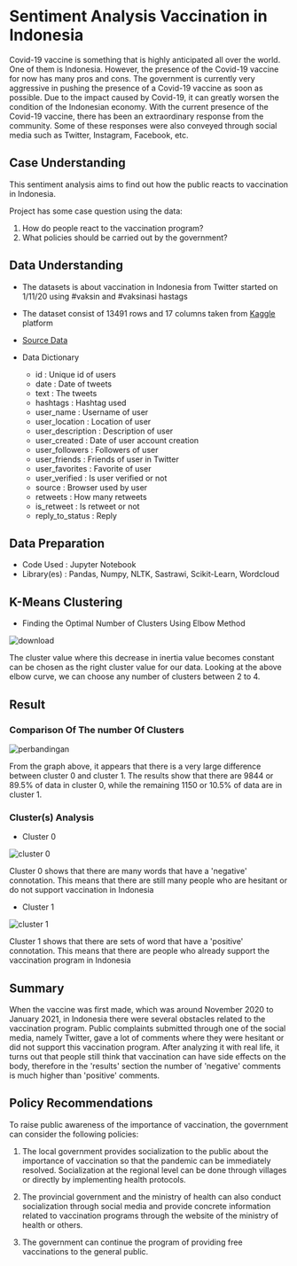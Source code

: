 # Sentiment Analysis Vaccination in Indonesia
Covid-19 vaccine is something that is highly anticipated all over the world. One of them is Indonesia. However, the presence of the Covid-19 vaccine for now has many pros and cons. The government is currently very aggressive in pushing the presence of a Covid-19 vaccine as soon as possible. Due to the impact caused by Covid-19, it can greatly worsen the condition of the Indonesian economy.
With the current presence of the Covid-19 vaccine, there has been an extraordinary response from the community. Some of these responses were also conveyed through social media such as Twitter, Instagram, Facebook, etc.

## Case Understanding
This sentiment analysis aims to find out how the public reacts to vaccination in Indonesia.

Project has some case question using the data:
1. How do people react to the vaccination program?
2. What policies should be carried out by the government?


## Data Understanding
* The datasets is about vaccination in Indonesia from Twitter started on 1/11/20 using #vaksin and #vaksinasi hastags

* The dataset consist of 13491 rows and 17 columns taken from [Kaggle](kaggle.com) platform

* [Source Data](https://www.kaggle.com/rpnugroho/indonesian-vaccination-tweets)

* Data Dictionary
  - id                : Unique id of users
  - date              : Date of tweets
  - text              : The tweets
  - hashtags          : Hashtag used
  - user_name         : Username of user
  - user_location     : Location of user
  - user_description  : Description of user
  - user_created      : Date of user account creation
  - user_followers    : Followers of user
  - user_friends      : Friends of user in Twitter
  - user_favorites    : Favorite of user
  - user_verified     : Is user verified or not
  - source            : Browser used by user
  - retweets          : How many retweets
  - is_retweet        : Is retweet or not
  - reply_to_status   : Reply

## Data Preparation
* Code Used      : Jupyter Notebook
* Library(es)    : Pandas, Numpy, NLTK, Sastrawi, Scikit-Learn, Wordcloud

## K-Means Clustering
* Finding the Optimal Number of Clusters Using Elbow Method

![download](https://user-images.githubusercontent.com/85033777/142930899-3df3616a-8e61-4a78-9ade-a6078574da67.png)

The cluster value where this decrease in inertia value becomes constant can be chosen as the right cluster value for our data. Looking at the above elbow curve, we can choose any number of clusters between 2 to 4.

## Result
### Comparison Of The number Of Clusters

![perbandingan](https://user-images.githubusercontent.com/85033777/142935011-1f9dcadc-2d3f-41f6-923e-ffd00e6ecc49.png)

From the graph above, it appears that there is a very large difference between cluster 0 and cluster 1. The results show that there are 9844 or 89.5% of data in cluster 0, while the remaining 1150 or 10.5% of data are in cluster 1.

### Cluster(s) Analysis
  - Cluster 0

![cluster 0](https://user-images.githubusercontent.com/85033777/142935018-b3e2a4ce-0553-4024-8a7b-8dc89eede6c2.png)

Cluster 0 shows that there are many words that have a 'negative' connotation. This means that there are still many people who are hesitant or do not support vaccination in Indonesia
  - Cluster 1

![cluster 1](https://user-images.githubusercontent.com/85033777/142935015-063b3468-3a6e-46eb-93d9-45e44dd6b711.png)

Cluster 1 shows that there are sets of word that have a 'positive' connotation. This means that there are people who already support the vaccination program in Indonesia

## Summary

When the vaccine was first made, which was around November 2020 to January 2021, in Indonesia there were several obstacles related to the vaccination program. Public complaints submitted through one of the social media, namely Twitter, gave a lot of comments where they were hesitant or did not support this vaccination program. After analyzing it with real life, it turns out that people still think that vaccination can have side effects on the body, therefore in the 'results' section the number of 'negative' comments is much higher than 'positive' comments.

## Policy Recommendations 

To raise public awareness of the importance of vaccination, the government can consider the following policies:

1. The local government provides socialization to the public about the importance of vaccination so that the pandemic can be immediately resolved. Socialization at the regional level can be done through villages or directly by implementing health protocols.

2. The provincial government and the ministry of health can also conduct socialization through social media and provide concrete information related to vaccination programs through the website of the ministry of health or others.

3. The government can continue the program of providing free vaccinations to the general public.
